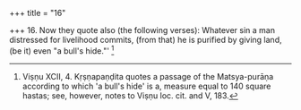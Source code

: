 +++
title = "16"

+++
16. Now they quote also (the following verses): Whatever sin a man distressed for livelihood commits, (from that) he is purified by giving land, (be it) even "a bull's hide."' [^5] 


[^5]:  Viṣṇu XCII, 4. Kṛṣṇapaṇḍita quotes a passage of the Matsya-purāṇa according to which 'a bull's hide' is a, measure equal to 140 square hastas; see, however, notes to Viṣṇu loc. cit. and V, 183.
